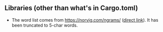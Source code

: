 
## Libraries (other than what's in Cargo.toml)

- The word list comes from https://norvig.com/ngrams/ ([direct link][1]). It has been truncated to 5-char words.

[1]: https://norvig.com/ngrams/count_1w.txt
